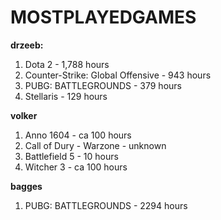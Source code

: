 # MOSTPLAYEDGAMES

**drzeeb:**

1. Dota 2 - 1,788 hours
2. Counter-Strike: Global Offensive - 943 hours
3. PUBG: BATTLEGROUNDS - 379 hours
4. Stellaris - 129 hours

**volker** 

1. Anno 1604 - ca 100 hours
2. Call of Dury - Warzone - unknown
3. Battlefield 5 - 10 hours
4. Witcher 3 - ca 100 hours

**bagges**

1. PUBG: BATTLEGROUNDS - 2294 hours
